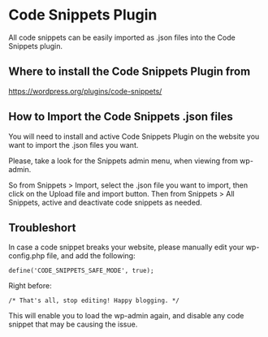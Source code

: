 # Code Snippets Plugin
All code snippets can be easily imported as .json files into the Code Snippets plugin.

## Where to install the Code Snippets Plugin from

https://wordpress.org/plugins/code-snippets/

## How to Import the Code Snippets .json files

You will need to install and active Code Snippets Plugin on the website you want to import the .json files you want.

Please, take a look for the Snippets admin menu, when viewing from wp-admin.

So from Snippets > Import, select the .json file you want to import, then click on the Upload file and import button. Then from Snippets > All Snippets, active and deactivate code snippets as needed.

## Troubleshort

In case a code snippet breaks your website, please manually edit your wp-config.php file, and add the following:

```
define('CODE_SNIPPETS_SAFE_MODE', true);
```

Right before:

```
/* That's all, stop editing! Happy blogging. */
```

This will enable you to load the wp-admin again, and disable any code snippet that may be causing the issue.
